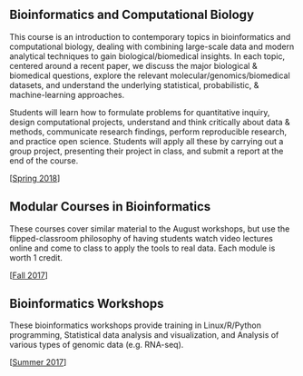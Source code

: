## Bioinformatics and Computational Biology
This course is an introduction to contemporary topics in bioinformatics and computational biology, dealing with combining large-scale data and modern analytical techniques to gain biological/biomedical insights. In each topic, centered around a recent paper, we discuss the major biological & biomedical questions, explore the relevant molecular/genomics/biomedical datasets, and understand the underlying statistical, probabilistic, & machine-learning approaches.

Students will learn how to formulate problems for quantitative inquiry, design computational projects, understand and think critically about data & methods, communicate research findings, perform reproducible research, and practice open science. Students will apply all these by carrying out a group project, presenting their project in class, and submit a report at the end of the course.

\[[Spring 2018](compbio/)\]

## Modular Courses in Bioinformatics
These courses cover similar material to the August workshops, but use the flipped-classroom philosophy of having students watch video lectures online and come to class to apply the tools to real data. Each module is worth 1 credit.

\[[Fall 2017](bioinfomodules/)\]

## Bioinformatics Workshops
These bioinformatics workshops provide training in Linux/R/Python programming, Statistical data analysis and visualization, and Analysis of various types of genomic data (e.g. RNA-seq).

\[[Summer 2017](bioinfoworkshops/)\]
